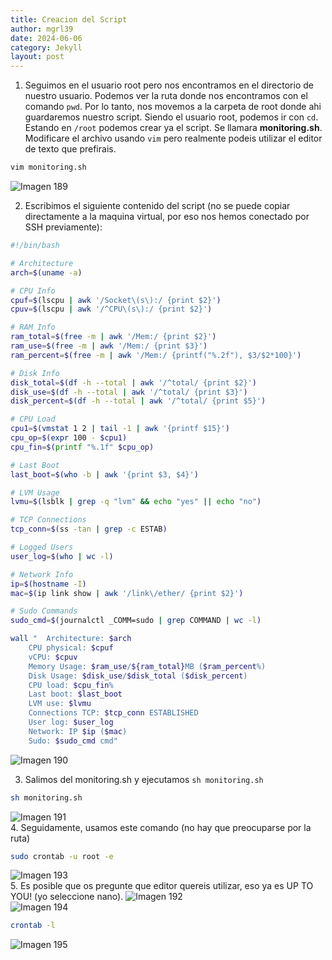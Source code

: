 ```yaml
---
title: Creacion del Script
author: mgrl39
date: 2024-06-06
category: Jekyll
layout: post
---
```

1. Seguimos en el usuario root pero nos encontramos en el directorio de nuestro usuario. Podemos ver la ruta donde nos encontramos con el comando `pwd`. Por lo tanto, nos movemos a la carpeta de root donde ahi guardaremos nuestro script. Siendo el usuario root, podemos ir con `cd`. Estando en `/root` podemos crear ya el script. Se llamara **monitoring.sh**. Modificare el archivo usando `vim` pero realmente podeis utilizar el editor de texto que prefirais.
```bash
vim monitoring.sh
```

![Imagen 189](https://raw.githubusercontent.com/mgrl39/Born2BeRoot/main/steps/b2br_img_189.png)  


2. Escribimos el siguiente contenido del script (no se puede copiar directamente a la maquina virtual, por eso nos hemos conectado por SSH previamente):
```bash
#!/bin/bash

# Architecture
arch=$(uname -a)

# CPU Info
cpuf=$(lscpu | awk '/Socket\(s\):/ {print $2}')
cpuv=$(lscpu | awk '/^CPU\(s\):/ {print $2}')

# RAM Info
ram_total=$(free -m | awk '/Mem:/ {print $2}')
ram_use=$(free -m | awk '/Mem:/ {print $3}')
ram_percent=$(free -m | awk '/Mem:/ {printf("%.2f"), $3/$2*100}')

# Disk Info
disk_total=$(df -h --total | awk '/^total/ {print $2}')
disk_use=$(df -h --total | awk '/^total/ {print $3}')
disk_percent=$(df -h --total | awk '/^total/ {print $5}')

# CPU Load
cpu1=$(vmstat 1 2 | tail -1 | awk '{printf $15}')
cpu_op=$(expr 100 - $cpu1)
cpu_fin=$(printf "%.1f" $cpu_op)

# Last Boot
last_boot=$(who -b | awk '{print $3, $4}')

# LVM Usage
lvmu=$(lsblk | grep -q "lvm" && echo "yes" || echo "no")

# TCP Connections
tcp_conn=$(ss -tan | grep -c ESTAB)

# Logged Users
user_log=$(who | wc -l)

# Network Info
ip=$(hostname -I)
mac=$(ip link show | awk '/link\/ether/ {print $2}')

# Sudo Commands
sudo_cmd=$(journalctl _COMM=sudo | grep COMMAND | wc -l)

wall "	Architecture: $arch
	CPU physical: $cpuf
	vCPU: $cpuv
	Memory Usage: $ram_use/${ram_total}MB ($ram_percent%)
	Disk Usage: $disk_use/$disk_total ($disk_percent)
	CPU load: $cpu_fin%
	Last boot: $last_boot
	LVM use: $lvmu
	Connections TCP: $tcp_conn ESTABLISHED
	User log: $user_log
	Network: IP $ip ($mac)
	Sudo: $sudo_cmd cmd"
```
![Imagen 190](https://raw.githubusercontent.com/mgrl39/Born2BeRoot/main/steps/b2br_img_190.png)  

3. Salimos del monitoring.sh y ejecutamos `sh monitoring.sh`
```bash
sh monitoring.sh
```
![Imagen 191](https://raw.githubusercontent.com/mgrl39/Born2BeRoot/main/steps/b2br_img_191.png)  
4. Seguidamente, usamos este comando (no hay que preocuparse por la ruta)
```bash
sudo crontab -u root -e
```
![Imagen 193](https://raw.githubusercontent.com/mgrl39/Born2BeRoot/main/steps/b2br_img_193.png)  
5. Es posible que os pregunte que editor quereis utilizar, eso ya es UP TO YOU! (yo seleccione nano).
![Imagen 192](https://raw.githubusercontent.com/mgrl39/Born2BeRoot/main/steps/b2br_img_192.png)  
![Imagen 194](https://raw.githubusercontent.com/mgrl39/Born2BeRoot/main/steps/b2br_img_194.png)  
```bash
crontab -l
```
![Imagen 195](https://raw.githubusercontent.com/mgrl39/Born2BeRoot/main/steps/b2br_img_195.png)  

